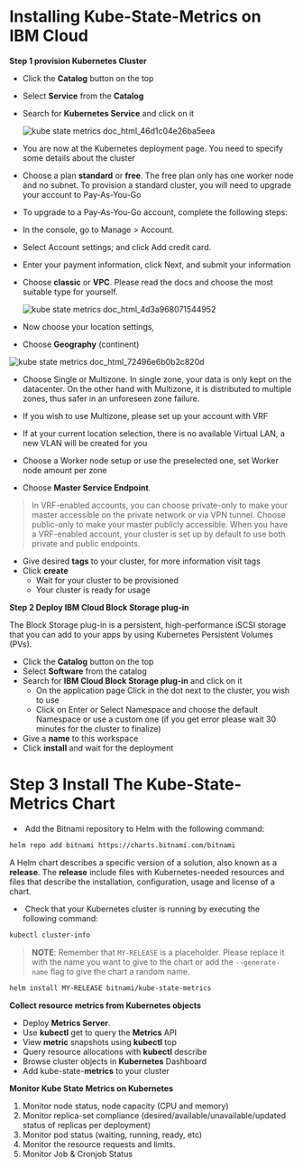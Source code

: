 # Installing Kube-State-Metrics on IBM Cloud

**Step 1 provision Kubernetes Cluster**

- Click the **Catalog** button on the top

- Select **Service** from the **Catalog**

- Search for **Kubernetes Service** and click on it

  ![kube state metrics doc_html_46d1c04e26ba5eea](https://user-images.githubusercontent.com/5286796/106394850-d29c7000-6424-11eb-92f5-40a884eddfab.png)

- You are now at the Kubernetes deployment page. You need to specify some details about the cluster

- Choose a plan **standard** or **free**. The free plan only has one worker node and no subnet. To provision a standard cluster, you will need to upgrade your account to Pay-As-You-Go

- To upgrade to a Pay-As-You-Go account, complete the following steps:

- In the console, go to Manage > Account.

- Select Account settings; and click Add credit card.

- Enter your payment information, click Next, and submit your information

- Choose **classic** or **VPC**. Please read the docs and choose the most suitable type for yourself.

  ![kube state metrics doc_html_4d3a968071544952](https://user-images.githubusercontent.com/5286796/106394848-d0d2ac80-6424-11eb-93eb-02080615c50a.png)

- Now choose your location settings,

- Choose **Geography** (continent)

![kube state metrics doc_html_72496e6b0b2c820d](https://user-images.githubusercontent.com/5286796/106394846-cf08e900-6424-11eb-9371-8bcd87fb91c5.png)

- Choose 	Single or Multizone. In single zone, your data is only kept on the	datacenter. On the other hand with Multizone, it is distributed to multiple zones, thus safer in an unforeseen zone failure.

- If you wish to use Multizone, please set up your account with VRF

- If at your current location selection, there is no available Virtual LAN, a new VLAN will be created for you
- Choose a Worker node setup or use the preselected one, set Worker node amount per zone
- Choose **Master Service Endpoint**. 

> In VRF-enabled accounts, you can choose private-only to make your master accessible on the private network or via VPN tunnel. Choose public-only to make your master publicly accessible. When you have a VRF-enabled account, your cluster is set up by default to use both private and public endpoints.


- Give desired **tags** to your cluster, for more information visit tags
- Click **create**
  - Wait for your cluster to be provisioned
  - Your cluster is ready for usage

**Step 2 Deploy IBM Cloud Block Storage plug-in**

The Block Storage plug-in is a persistent, high-performance iSCSI storage that you can add to your apps by using Kubernetes Persistent Volumes (PVs).

- Click the **Catalog** button on the top
- Select **Software** from the catalog
- Search for **IBM Cloud Block Storage plug-in** and click on it
  - On the application page Click in the dot next to the cluster, you wish to use
  - Click on Enter or Select Namespace and choose the default Namespace or use a custom one (if you get error please wait 30 minutes for the cluster to finalize)
- Give a **name** to this workspace
- Click **install** and wait for the deployment

# Step 3 Install The Kube-State-Metrics Chart

- ​	Add the Bitnami repository to Helm with the following command:

```sh
helm repo add bitnami https://charts.bitnami.com/bitnami
```

A Helm chart describes a specific version of a solution, also known as a **release**. The **release** include files with Kubernetes-needed resources and files that describe the installation, configuration, usage and license of a chart.

- ​	Check that your Kubernetes cluster is running by executing the following command:

```sh
kubectl cluster-info 
```

> **NOTE**: Remember that `MY-RELEASE` is a placeholder. Please replace it with the name you want to give to the chart or add the `--generate-name` flag to give the chart a random name.

```sh
helm install MY-RELEASE bitnami/kube-state-metrics
```

**Collect resource metrics from Kubernetes objects**

- Deploy **Metrics Server**.
- Use **kubectl** get to query the **Metrics** API
- View **metric** snapshots using **kubectl** top
- Query resource allocations with **kubectl** describe
- Browse cluster objects in **Kubernetes** Dashboard
- Add kube-state-**metrics** to your cluster



**Monitor Kube State Metrics on Kubernetes**

1. Monitor node status, node capacity (CPU and memory)
2. Monitor replica-set compliance (desired/available/unavailable/updated status of replicas per deployment)
3. Monitor pod status (waiting, running, ready, etc)
4. Monitor the resource requests and limits.
5. Monitor Job & Cronjob Status